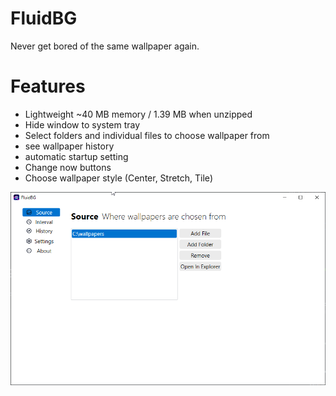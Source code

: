 # FluidBG
Never get bored of the same wallpaper again.

# Features
- Lightweight ~40 MB memory / 1.39 MB when unzipped
- Hide window to system tray
- Select folders and individual files to choose wallpaper from
- see wallpaper history
- automatic startup setting
- Change now buttons
- Choose wallpaper style (Center, Stretch, Tile)

![Example](https://github.com/titushm/FluidBG/blob/main/FluidBG_Window.png?raw=true)
